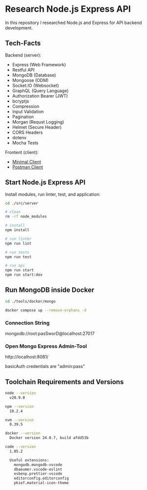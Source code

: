 # Research Node.js Express API

In this repository I researched Node.js and Express for API backend development.

## Tech-Facts

Backend (server):

- Express (Web Framework)
- Restful API
- MongoDB (Database)
- Mongoose (ODM)
- Socket.IO (Websocket)
- GraphQL (Query Language)
- Authorization Bearer (JWT)
- bcryptjs
- Compression
- Input Validation
- Pagination
- Morgan (Requst Logging)
- Helmet (Secure Header)
- CORS Headers
- dotenv
- Mocha Tests

Frontent (client):

- [Minimal Client](./src/client/minimal/index.html)
- [Postman Client](./src/client/postman/research-nodejs-express-api.postman_collection.json)

## Start Node.js Express API

Install modules, run linter, test, and application:

```sh
cd ./src/server

# clean
rm -rf node_modules

# install
npm install

# run linter
npm run lint

# run tests
npm run test

# run api
npm run start
npm run start:dev
```

## Run MongoDB inside Docker

```sh
cd ./tools/docker/mongo

docker compose up --remove-orphans -d
```

### Connection String

mongodb://root:pasSworD@localhost:27017

### Open Mongo Express Admin-Tool

http://localhost:8081/

basicAuth credentials are "admin:pass"

## Toolchain Requirements and Versions

```sh
node --version
  v20.9.0

npm --version
  10.2.4

nvm --version
  0.39.5

docker --version
  Docker version 24.0.7, build afdd53b

code --version
  1.85.2

  Useful extensions:
    mongodb.mongodb-vscode
    dbaeumer.vscode-eslint
    esbenp.prettier-vscode
    editorconfig.editorconfig
    pkief.material-icon-theme
```
